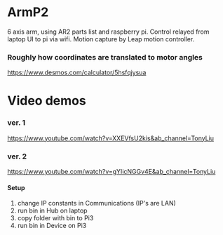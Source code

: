 # ArmP2
6 axis arm, using AR2 parts list and raspberry pi. Control relayed from laptop UI to pi via wifi. Motion capture by Leap motion controller.

### Roughly how coordinates are translated to motor angles
https://www.desmos.com/calculator/5hsfqjysua

# Video demos
### ver. 1
https://www.youtube.com/watch?v=XXEVfsU2kis&ab_channel=TonyLiu

### ver. 2
https://www.youtube.com/watch?v=gYIicNGGv4E&ab_channel=TonyLiu

#### Setup
1. change IP constants in Communications (IP's are LAN)
2. run bin in Hub on laptop
3. copy folder with bin to Pi3
4. run bin in Device on Pi3
